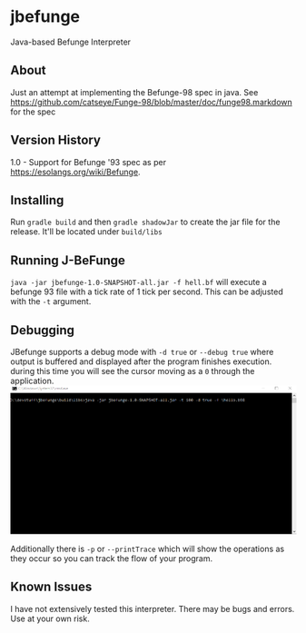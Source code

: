 # jbefunge
Java-based Befunge Interpreter

## About
Just an attempt at implementing the Befunge-98 spec in java.
See https://github.com/catseye/Funge-98/blob/master/doc/funge98.markdown for the spec

## Version History

1.0 - Support for Befunge '93 spec as per https://esolangs.org/wiki/Befunge.

## Installing

Run `gradle build` and then `gradle shadowJar` to create the jar file for the release. It'll be located under `build/libs`

## Running J-BeFunge

`java -jar jbefunge-1.0-SNAPSHOT-all.jar -f hell.bf` will execute a befunge 93 file with a tick rate of 1 tick per second. This can be adjusted with the `-t` argument.

## Debugging

JBefunge supports a debug mode with `-d true` or `--debug true` where output is buffered and displayed after the program finishes execution. during this time you will see the cursor moving as a `0` through the application.
![Hello, World Demo](https://github.com/jharrison902/jbefunge/raw/master/hello_demo_befunge.gif)

Additionally there is `-p` or `--printTrace` which will show the operations as they occur so you can track the flow of your program.

## Known Issues

I have not extensively tested this interpreter. There may be bugs and errors. Use at your own risk.

